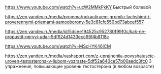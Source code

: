 <https://www.youtube.com/watch?v=ucW2MMkPkKY> Быстрый болевой

<https://zen.yandex.ru/media/promma/nokautiruem-gromilu-luchshimi-i-proverennymi-priemami-samooborony-5e3c81cfc550bd73abcef557>

<https://zen.yandex.ru/media/id/5dcee194525c952780f99f0c/kak-ne-propustit-pervyi-udar-5df924d1433ecc96f4b8118c>

<https://www.youtube.com/watch?v=MScHYK46ICM>

<https://zen.yandex.ru/media/vashsport.com/z-uprajneniia-povyshaiuscie-uroven-testosterona-v-liubom-vozraste-5df52a640ce57b00aedc3fc0> З упражнения, повышающие уровень тестостерона (в любом возрасте)
